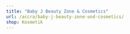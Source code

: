 ```yaml
---
title: "Baby J Beauty Zone & Cosmetics"
url: /accra/baby-j-beauty-zone-und-cosmetics/
shop: Kosmetik
---
```

